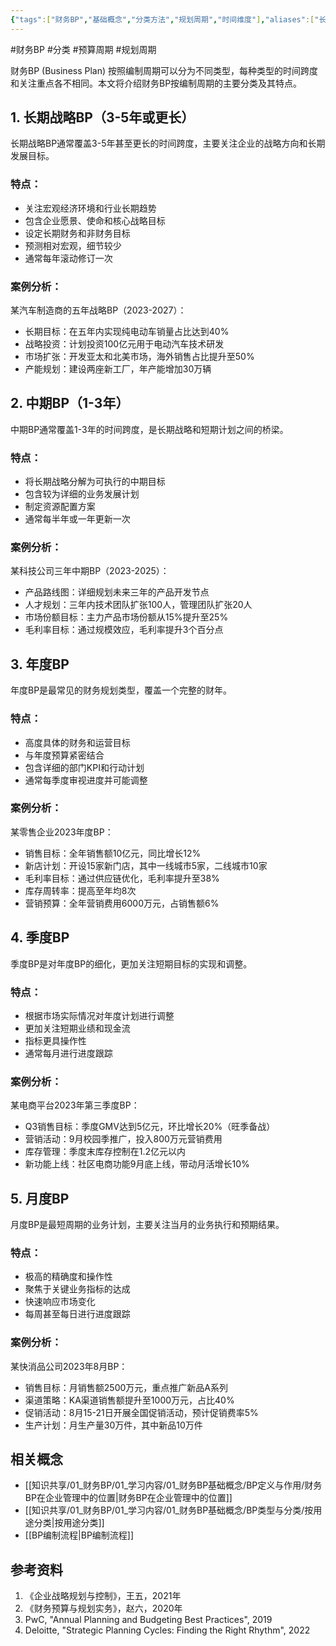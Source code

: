 ```yaml
---
{"tags":["财务BP","基础概念","分类方法","规划周期","时间维度"],"aliases":["长短期BP分类","BP周期分类"],"cssclass":"content","dg-publish":true,"dg-home":false,"permalink":"/知识共享/01_财务BP/01_学习内容/01_财务BP基础概念/BP类型与分类/按编制周期分类/","dgPassFrontmatter":true}
---
```




#财务BP #分类 #预算周期 #规划周期

财务BP (Business Plan) 按照编制周期可以分为不同类型，每种类型的时间跨度和关注重点各不相同。本文将介绍财务BP按编制周期的主要分类及其特点。

## 1. 长期战略BP（3-5年或更长）

长期战略BP通常覆盖3-5年甚至更长的时间跨度，主要关注企业的战略方向和长期发展目标。

### 特点：
- 关注宏观经济环境和行业长期趋势
- 包含企业愿景、使命和核心战略目标
- 设定长期财务和非财务目标
- 预测相对宏观，细节较少
- 通常每年滚动修订一次

### 案例分析：
某汽车制造商的五年战略BP（2023-2027）：
- 长期目标：在五年内实现纯电动车销量占比达到40%
- 战略投资：计划投资100亿元用于电动汽车技术研发
- 市场扩张：开发亚太和北美市场，海外销售占比提升至50%
- 产能规划：建设两座新工厂，年产能增加30万辆

## 2. 中期BP（1-3年）

中期BP通常覆盖1-3年的时间跨度，是长期战略和短期计划之间的桥梁。

### 特点：
- 将长期战略分解为可执行的中期目标
- 包含较为详细的业务发展计划
- 制定资源配置方案
- 通常每半年或一年更新一次

### 案例分析：
某科技公司三年中期BP（2023-2025）：
- 产品路线图：详细规划未来三年的产品开发节点
- 人才规划：三年内技术团队扩张100人，管理团队扩张20人
- 市场份额目标：主力产品市场份额从15%提升至25%
- 毛利率目标：通过规模效应，毛利率提升3个百分点

## 3. 年度BP

年度BP是最常见的财务规划类型，覆盖一个完整的财年。

### 特点：
- 高度具体的财务和运营目标
- 与年度预算紧密结合
- 包含详细的部门KPI和行动计划
- 通常每季度审视进度并可能调整

### 案例分析：
某零售企业2023年度BP：
- 销售目标：全年销售额10亿元，同比增长12%
- 新店计划：开设15家新门店，其中一线城市5家，二线城市10家
- 毛利率目标：通过供应链优化，毛利率提升至38%
- 库存周转率：提高至年均8次
- 营销预算：全年营销费用6000万元，占销售额6%

## 4. 季度BP

季度BP是对年度BP的细化，更加关注短期目标的实现和调整。

### 特点：
- 根据市场实际情况对年度计划进行调整
- 更加关注短期业绩和现金流
- 指标更具操作性
- 通常每月进行进度跟踪

### 案例分析：
某电商平台2023年第三季度BP：
- Q3销售目标：季度GMV达到5亿元，环比增长20%（旺季备战）
- 营销活动：9月校园季推广，投入800万元营销费用
- 库存管理：季度末库存控制在1.2亿元以内
- 新功能上线：社区电商功能9月底上线，带动月活增长10%

## 5. 月度BP

月度BP是最短周期的业务计划，主要关注当月的业务执行和预期结果。

### 特点：
- 极高的精确度和操作性
- 聚焦于关键业务指标的达成
- 快速响应市场变化
- 每周甚至每日进行进度跟踪

### 案例分析：
某快消品公司2023年8月BP：
- 销售目标：月销售额2500万元，重点推广新品A系列
- 渠道策略：KA渠道销售额提升至1000万元，占比40%
- 促销活动：8月15-21日开展全国促销活动，预计促销费率5%
- 生产计划：月生产量30万件，其中新品10万件

## 相关概念

- [[知识共享/01_财务BP/01_学习内容/01_财务BP基础概念/BP定义与作用/财务BP在企业管理中的位置\|财务BP在企业管理中的位置]]
- [[知识共享/01_财务BP/01_学习内容/01_财务BP基础概念/BP类型与分类/按用途分类\|按用途分类]]
- [[BP编制流程\|BP编制流程]]

## 参考资料

1. 《企业战略规划与控制》，王五，2021年
2. 《财务预算与规划实务》，赵六，2020年
3. PwC, "Annual Planning and Budgeting Best Practices", 2019
4. Deloitte, "Strategic Planning Cycles: Finding the Right Rhythm", 2022 